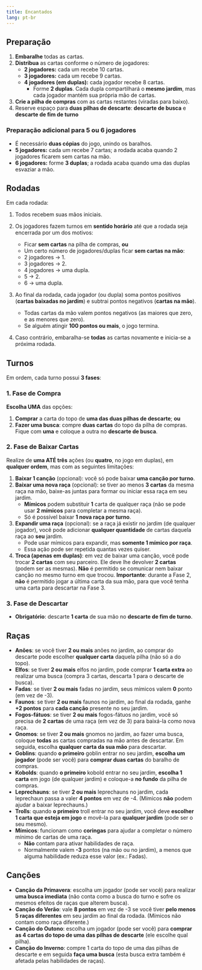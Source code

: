 ```yaml
---
title: Encantados
lang: pt-br
---
```


## Preparação

1. **Embaralhe** todas as cartas.
2. **Distribua** as cartas conforme o número de jogadores:
   - **2 jogadores:** cada um recebe 10 cartas.
   - **3 jogadores:** cada um recebe 9 cartas.
   - **4 jogadores (em duplas):** cada jogador recebe 8 cartas.
     - Forme **2 duplas**. Cada dupla compartilhará o **mesmo jardim**, mas cada jogador mantém sua própria mão de cartas.
3. **Crie a pilha de compras** com as cartas restantes (viradas para baixo).
4. Reserve espaço para **duas pilhas de descarte**: **descarte de busca** e **descarte de fim de turno**

### Preparação adicional para 5 ou 6 jogadores

- É necessário **duas cópias** do jogo, unindo os baralhos.
- **5 jogadores:** cada um recebe 7 cartas; a rodada acaba quando 2 jogadores ficarem sem cartas na mão.
- **6 jogadores:** forme **3 duplas**; a rodada acaba quando uma das duplas esvaziar a mão.

## Rodadas

Em cada rodada:

1. Todos recebem suas mãos iniciais.
2. Os jogadores fazem turnos em **sentido horário** até que a rodada seja encerrada por um dos motivos:
    - Ficar **sem cartas** na pilha de compras, **ou**
    - Um certo número de jogadores/duplas ficar **sem cartas na mão**:
    - 2 jogadores → 1.
    - 3 jogadores → 2.
    - 4 jogadores → uma dupla.
    - 5 → 2.
    - 6 → uma dupla.

3. Ao final da rodada, cada jogador (ou dupla) soma pontos positivos (**cartas baixadas no jardim**) e subtrai pontos negativos (**cartas na mão**).
    - Todas cartas da mão valem pontos negativos (as maiores que zero, e as menores que zero).
    - Se alguém atingir **100 pontos ou mais**, o jogo termina.

4. Caso contrário, embaralha-se **todas** as cartas novamente e inicia-se a próxima rodada.

## Turnos

Em ordem, cada turno possui **3 fases**:

### 1. Fase de Compra

**Escolha UMA** das opções:

1. **Comprar** a carta do topo de **uma das duas pilhas de descarte**; **ou**
2. **Fazer uma busca**: compre **duas cartas** do topo da pilha de compras. Fique com **uma** e coloque a outra no **descarte de busca**.

### 2. Fase de Baixar Cartas

Realize de **uma ATÉ três** ações (ou **quatro**, no jogo em duplas), em **qualquer ordem**, mas com as seguintes limitações:

1. **Baixar 1 canção** (opcional): você só pode baixar **uma canção por turno**.
2. **Baixar uma nova raça** (opcional): se tiver ao menos **3 cartas** da mesma raça na mão, baixe-as juntas para formar ou iniciar essa raça em seu jardim.
   - **Mímicos** podem substituir **1** carta de qualquer raça (não se pode usar **2 mímicos** para completar a mesma raça).
   - Só é possível baixar **1 nova raça por turno**.
3. **Expandir uma raça** (opcional): se a raça já existir no jardim (de qualquer jogador), você pode adicionar **qualquer quantidade** de cartas daquela raça ao **seu** jardim.
   - Pode usar mímicos para expandir, mas **somente 1 mímico por raça**.
   - Essa ação pode ser repetida quantas vezes quiser.
4. **Troca (apenas em duplas)**: em vez de baixar uma canção, você pode trocar **2 cartas** com seu parceiro. Ele deve lhe devolver **2 cartas** (podem ser as mesmas). **Não** é permitido se comunicar nem baixar canção no mesmo turno em que trocou.
**Importante**: durante a Fase 2, **não** é permitido jogar a última carta da sua mão, para que você tenha uma carta para descartar na Fase 3.

### 3. Fase de Descartar

- **Obrigatório**: descarte **1 carta** de sua mão no **descarte de fim de turno**.

## Raças

- **Anões**: se você tiver **2 ou mais** anões no jardim, ao comprar do descarte pode escolher **qualquer carta** daquela pilha (não só a do topo).
- **Elfos**: se tiver **2 ou mais** elfos no jardim, pode comprar **1 carta extra** ao realizar uma busca (compra 3 cartas, descarta 1 para o descarte de busca).
- **Fadas**: se tiver **2 ou mais** fadas no jardim, seus mímicos valem **0** ponto (em vez de -3).
- **Faunos**: se tiver **2 ou mais** faunos no jardim, ao final da rodada, ganhe **+2 pontos** para **cada canção** presente no seu jardim.
- **Fogos-fátuos**: se tiver **2 ou mais** fogos-fátuos no jardim, você só precisa de **2 cartas** de uma raça (em vez de 3) para baixá-la como nova raça.
- **Gnomos**: se tiver **2 ou mais** gnomos no jardim, ao fazer uma busca, coloque **todas** as cartas compradas na mão antes de descartar. Em seguida, escolha **qualquer carta da sua mão** para descartar.
- **Goblins**: quando **o primeiro** goblin entrar no seu jardim, **escolha um jogador** (pode ser você) para **comprar duas cartas** do baralho de compras.
- **Kobolds**: quando **o primeiro** kobold entrar no seu jardim, **escolha 1 carta** em jogo (de qualquer jardim) e coloque-a **no fundo** da pilha de compras.
- **Leprechauns**: se tiver **2 ou mais** leprechauns no jardim, cada leprechaun passa a valer **4 pontos** em vez de -4. (Mímicos **não** podem ajudar a baixar leprechauns.)
- **Trolls**: quando **o primeiro** troll entrar no seu jardim, você deve **escolher 1 carta que esteja em jogo** e movê-la para **qualquer jardim** (pode ser o seu mesmo).
- **Mímicos**: funcionam como **coringas** para ajudar a completar o número mínimo de cartas de uma raça.
    - **Não** contam para ativar habilidades de raça.
    - Normalmente valem **-3** pontos (na mão ou no jardim), a menos que alguma habilidade reduza esse valor (ex.: Fadas).

## Canções

- **Canção da Primavera**: escolha um jogador (pode ser você) para realizar **uma busca imediata** (não conta como a busca do turno e sofre os mesmos efeitos de raças que alterem busca).
- **Canção do Verão**: vale **8 pontos** em vez de -3 se você tiver **pelo menos 5 raças diferentes** em seu jardim ao final da rodada. (Mímicos não contam como raça diferente.)
- **Canção do Outono**: escolha um jogador (pode ser você) para **comprar as 4 cartas do topo de uma das pilhas de descarte** (ele escolhe qual pilha).
- **Canção do Inverno**: compre 1 carta do topo de uma das pilhas de descarte e em seguida **faça uma busca** (esta busca extra também é afetada pelas habilidades de raças).
